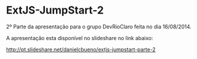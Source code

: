 ExtJS-JumpStart-2
=================

2º Parte da apresentação para o grupo DevRioClaro feita no dia 16/08/2014.

A apresentação esta disponível no slideshare no link abaixo:

http://pt.slideshare.net/danielcbueno/extjs-jumpstart-parte-2
